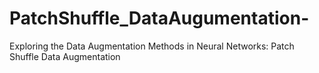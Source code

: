 # PatchShuffle_DataAugumentation-
Exploring the Data Augmentation Methods in Neural Networks: Patch Shuffle Data Augmentation
